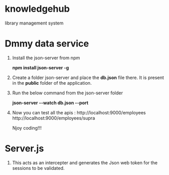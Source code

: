 # knowledgehub
 library management system


# Dmmy data service

1. Install the  json-server from npm

	**npm install json-server -g**

2. Create a folder json-server and place the **db.json** file there.
	It is present in the **public** folder of the application.

3. Run the below command from the json-server folder
	
	**json-server --watch db.json --port <yourPort>**

4. Now you can test all the apis :
	http://localhost:9000/employees
	http://localhost:9000/employees/supra

	Njoy coding!!!


# Server.js 

1. This acts as an intercepter and generates the Json web token for the sessions to be validated.
